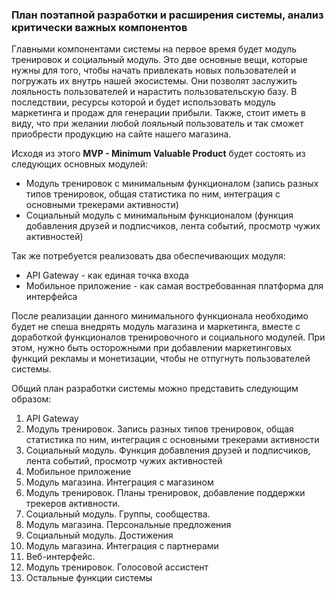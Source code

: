 ### План поэтапной разработки и расширения системы, анализ критически важных компонентов

Главными компонентами системы на первое время будет модуль тренировок и социальный модуль. Это две основные вещи, которые нужны для того, чтобы начать привлекать новых пользователей и погружать их внутрь нашей экосистемы. Они позволят заслужить лояльность пользователей и нарастить пользовательскую базу. В последствии, ресурсы которой и будет использовать модуль маркетинга и продаж для генерации прибыли. Также, стоит иметь в виду, что при желании любой лояльный пользователь и так сможет приобрести продукцию на сайте нашего магазина.

Исходя из этого **MVP - Minimum Valuable Product** будет состоять из следующих основных модулей:
* Модуль тренировок с минимальным функционалом (запись разных типов тренировок, общая статистика по ним, интеграция с основными трекерами активности)
* Социальный модуль с минимальным функционалом (функция добавления друзей и подписчиков, лента событий, просмотр чужих активностей)

Так же потребуется реализовать два обеспечивающих модуля:
* API Gateway - как единая точка входа
* Мобильное приложение - как самая востребованная платформа для интерфейса

После реализации данного минимального функционала необходимо будет не спеша внедрять модуль магазина и маркетинга, вместе с доработкой функционалов тренировочного и социального модулей. При этом, нужно быть осторожными при добавлении маркетинговых функций рекламы и монетизации, чтобы не отпугнуть пользователей системы.

Общий план разработки системы можно представить следующим образом:

1. API Gateway
2. Модуль тренировок. Запись разных типов тренировок, общая статистика по ним, интеграция с основными трекерами активности
3. Социальный модуль. Функция добавления друзей и подписчиков, лента событий, просмотр чужих активностей
4. Мобильное приложение
5. Модуль магазина. Интеграция с магазином
6. Модуль тренировок. Планы тренировок, добавление поддержки трекеров активности.
7. Социальный модуль. Группы, сообщества.
8. Модуль магазина. Персональные предложения
9. Социальный модуль. Достижения
10. Модуль магазина. Интеграция с партнерами
11. Веб-интерфейс.
12. Модуль тренировок. Голосовой ассистент
13. Остальные функции системы



